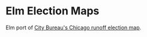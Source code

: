 # Elm Election Maps

Elm port of [City Bureau's Chicago runoff election map](https://github.com/City-Bureau/chi-2019-runoff-maps).
